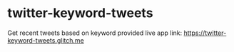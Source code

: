 # twitter-keyword-tweets
Get recent tweets based on keyword provided
live app link: https://twitter-keyword-tweets.glitch.me
